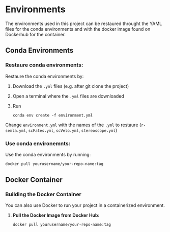 # Environments

The environments used in this project can be restaured throught the YAML files for the conda environments and with the docker image found on Dockerhub for the container.

## Conda Environments

### Restaure conda environments:
Restaure the conda environments by:

1. Download the `.yml` files (e.g. after git clone the project)
2. Open a terminal where the `.yml` files are downloaded
3. Run

    ```
    conda env create -f environment.yml
    ```

Change `environment.yml` with the names of the `.yml` to restaure (`r-semla.yml`, `scFates.yml`, `scVelo.yml`, `stereoscope.yml`)

### Use conda environemnts:

Use the conda environments by running:

   ```bash
   docker pull yourusername/your-repo-name:tag
   ```



## Docker Container

### Building the Docker Container

You can also use Docker to run your project in a containerized environment.

1. **Pull the Docker Image from Docker Hub:**

   ```bash
   docker pull yourusername/your-repo-name:tag
   ```
